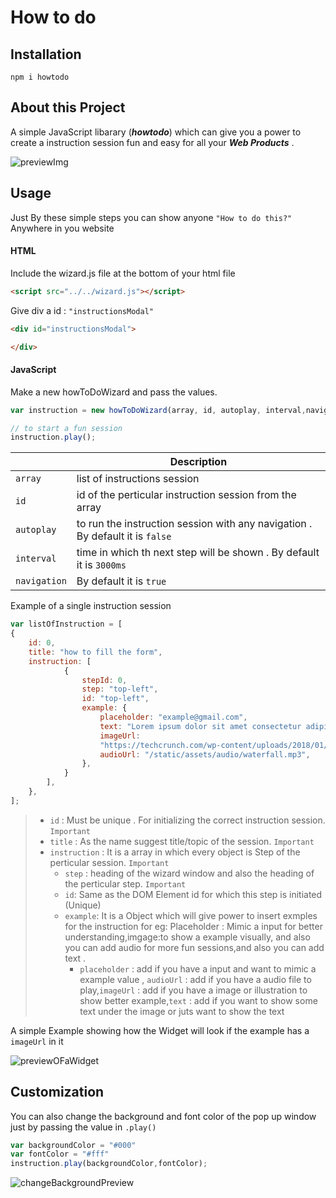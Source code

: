 # How to do

## Installation
```
npm i howtodo
```
## About this Project
A simple JavaScript libarary (**_howtodo_**) which can give you a power to create a instruction session fun and easy for all your **_Web Products_** .

![previewImg](https://bucket--001.s3.ap-south-1.amazonaws.com/preview.gif)
<!-- <div style="text-align:center;margin-bottom:1rem;margin-top:1rem"><img src="./static/images/preview.gif"/></div> -->

## Usage
Just By these simple steps you can show anyone ```"How to do this?"``` Anywhere in you website

#### HTML

Include the wizard.js file at the bottom of your html file
```HTML
<script src="../../wizard.js"></script>
```

Give div a id : ```"instructionsModal"```
```html
<div id="instructionsModal">

</div>
```

#### JavaScript

Make a new howToDoWizard and pass the values.

```JavaScript
var instruction = new howToDoWizard(array, id, autoplay, interval,navigation); //id = id of the instruction from the array

// to start a fun session
instruction.play(); 
```


||Description|     
|----|-----|      
|```array```|list of instructions session  |
|```id```|id of the perticular instruction session from the array  |
|```autoplay```| to run the instruction session with any navigation . By default it is ```false```|
|```interval```| time in which th next step will be shown . By default it is ```3000ms```|
|```navigation```|By default it is ```true```|

Example of a single instruction session

```JavaScript
var listOfInstruction = [
{
    id: 0,
    title: "how to fill the form",
    instruction: [
            {
                stepId: 0,
                step: "top-left",
                id: "top-left",
                example: {
                    placeholder: "example@gmail.com",
                    text: "Lorem ipsum dolor sit amet consectetur adipisicing elit. Iste rem vitae minima, dignissimos",
                    imageUrl:
                    "https://techcrunch.com/wp-content/uploads/2018/01/giphy1.gif?w=730&crop=1",
                    audioUrl: "/static/assets/audio/waterfall.mp3",
                },
            }
        ],
    },
];
```
> * ```id``` : Must be  unique . For initializing the correct instruction session. ```Important```
> * ```title``` : As the name suggest title/topic of the session. ```Important```
> * ```instruction``` : It is a array in which every object is Step of the perticular session. ```Important```
>     * ```step``` : heading of the wizard window and also the heading of the perticular step. ```Important```
>     * ```id```: Same as the DOM Element id for which this step is initiated (Unique)
>     * ```example```: It is a Object which will give power to insert exmples for the instruction for eg: Placeholder : Mimic a input for better understanding,imgage:to show a example visually, and also you can add audio for more fun sessions,and also you can add text .
>          * ```placeholder``` : add if you have a input and want to mimic a example value , ```audioUrl``` : add if you have a audio file to play,```imageUrl``` : add if you have a image or illustration to show better example,```text``` : add if you want to show some text under the image or juts want to show the text

 A simple Example showing how the Widget will look if the example has a ```imageUrl``` in it

![previewOFaWidget](https://bucket--001.s3.ap-south-1.amazonaws.com/preview.png)

## Customization
You can also change the background and font color of the pop up window just by passing the value in ```.play()```


```JavaScript
var backgroundColor = "#000"
var fontColor = "#fff"
instruction.play(backgroundColor,fontColor);

```
<!-- <div style="text-align:center;margin-bottom:3rem;margin-top:1rem"><img src="https://bucket--001.s3.ap-south-1.amazonaws.com/colorChange.png"/></div> -->

![changeBackgroundPreview](https://bucket--001.s3.ap-south-1.amazonaws.com/colorChange.png)


